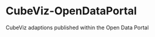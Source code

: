 CubeViz-OpenDataPortal
======================

CubeViz adaptions published within the Open Data Portal
